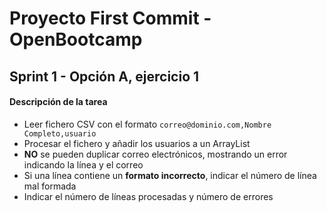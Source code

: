 # Proyecto First Commit - OpenBootcamp
## Sprint 1 - Opción A, ejercicio 1

#### Descripción de la tarea
- Leer fichero CSV con el formato ```correo@dominio.com,Nombre Completo,usuario```
- Procesar el fichero y añadir los usuarios a un ArrayList
- **NO** se pueden duplicar correo electrónicos, mostrando un error indicando la línea y el correo
- Si una línea contiene un **formato incorrecto**, indicar el número de línea mal formada
- Indicar el número de líneas procesadas y número de errores
